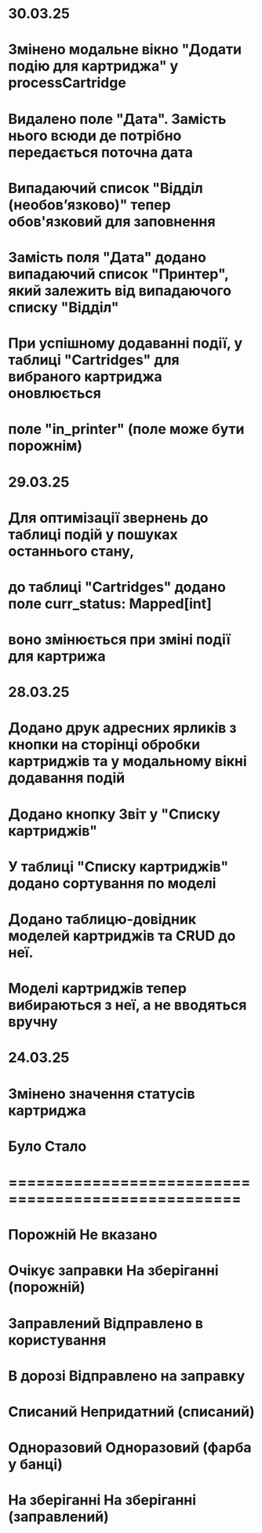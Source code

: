 # 30.03.25
# Змінено модальне вікно "Додати подію для картриджа" у processCartridge
# Видалено поле "Дата". Замість нього всюди де потрібно передається поточна дата
# Випадаючий список "Відділ (необов’язково)" тепер обов'язковий для заповнення
# Замість поля "Дата" додано випадаючий список "Принтер", який залежить від випадаючого списку "Відділ"
# При успішному додаванні події, у таблиці "Cartridges" для вибраного картриджа оновлюється
# поле "in_printer" (поле може бути порожнім)

# 29.03.25
# Для оптимізації звернень до таблиці подій у пошуках останнього стану,
# до таблиці "Cartridges" додано поле curr_status: Mapped[int]
# воно змінюється при зміні події для картрижа

# 28.03.25
# Додано друк адресних ярликів з кнопки на сторінці обробки картриджів та у модальному вікні додавання подій
# Додано кнопку Звіт у "Списку картриджів"
# У таблиці "Списку картриджів" додано сортування по моделі
# Додано таблицю-довідник моделей картриджів та CRUD до неї.
# Моделі картриджів тепер вибираються з неї, а не вводяться вручну

# 24.03.25
# Змінено значення статусів картриджа
# Було                   Стало
# ===================================================
# Порожній   			    Не вказано
# Очікує заправки    		На зберіганні (порожній)
# Заправлений    			Відправлено в користування
# В дорозі   			    Відправлено на заправку
# Списаний   			    Непридатний (списаний)
# Одноразовий    			Одноразовий (фарба у банці)
# На зберіганні  		    На зберіганні (заправлений)